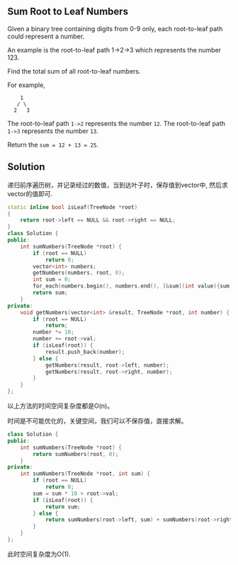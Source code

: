 ## Sum Root to Leaf Numbers

Given a binary tree containing digits from 0-9 only, each root-to-leaf path could represent a number.

An example is the root-to-leaf path 1->2->3 which represents the number 123.

Find the total sum of all root-to-leaf numbers.

For example,
```
    1
   / \
  2   3
```
The root-to-leaf path `1->2` represents the number `12`.
The root-to-leaf path `1->3` represents the number `13`.

Return the `sum = 12 + 13 = 25`. 

## Solution

递归前序遍历树，并记录经过的数值，当到达叶子时，保存值到vector中, 然后求vector的值即可.
```cpp
static inline bool isLeaf(TreeNode *root)
{
	return root->left == NULL && root->right == NULL;
}
class Solution {
public:
	int sumNumbers(TreeNode *root) {
		if (root == NULL)
			return 0;
		vector<int> numbers;
		getNumbers(numbers, root, 0);
		int sum = 0;
		for_each(numbers.begin(), numbers.end(), [&sum](int value){sum += value;});
		return sum;
	}
private:
	void getNumbers(vector<int> &result, TreeNode *root, int number) {
		if (root == NULL)
			return;
		number *= 10;
		number += root->val;
		if (isLeaf(root)) {
			result.push_back(number);
		} else {
			getNumbers(result, root->left, number);
			getNumbers(result, root->right, number);
		}
	}
};
```

以上方法的时间空间复杂度都是O(n)。

时间是不可能优化的，关键空间，我们可以不保存值，直接求解。
```cpp
class Solution {
public:
	int sumNumbers(TreeNode *root) {
		return sumNumbers(root, 0);
	}
private:
	int sumNumbers(TreeNode *root, int sum) {
		if (root == NULL)
			return 0;
		sum = sum * 10 + root->val;
		if (isLeaf(root)) {
			return sum;
		} else {
			return sumNumbers(root->left, sum) + sumNumbers(root->right, sum);
		}
	}
};
```

此时空间复杂度为O(1).
